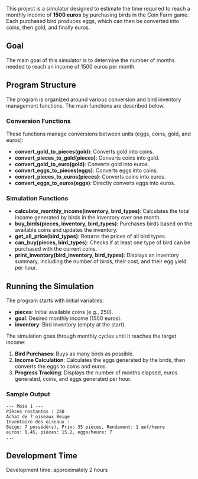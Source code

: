 This project is a simulator designed to estimate the time required to reach a monthly income of **1500 euros** by purchasing birds in the Coin Farm game. Each purchased bird produces eggs, which can then be converted into coins, then gold, and finally euros.
## Goal

The main goal of this simulator is to determine the number of months needed to reach an income of 1500 euros per month.

## Program Structure

The program is organized around various conversion and bird inventory management functions. The main functions are described below.

### Conversion Functions

These functions manage conversions between units (eggs, coins, gold, and euros):
- **convert_gold_to_pieces(gold)**: Converts gold into coins.
- **convert_pieces_to_gold(pieces)**: Converts coins into gold.
- **convert_gold_to_euro(gold)**: Converts gold into euros.
- **convert_eggs_to_pieces(eggs)**: Converts eggs into coins.
- **convert_pieces_to_euros(pieces)**: Converts coins into euros.
- **convert_eggs_to_euros(eggs)**: Directly converts eggs into euros.

### Simulation Functions

- **calculate_monthly_income(inventory, bird_types)**: Calculates the total income generated by birds in the inventory over one month.
- **buy_birds(pieces, inventory, bird_types)**: Purchases birds based on the available coins and updates the inventory.
- **get_all_price(bird_types)**: Returns the prices of all bird types.
- **can_buy(pieces, bird_types)**: Checks if at least one type of bird can be purchased with the current coins.
- **print_inventory(bird_inventory, bird_types)**: Displays an inventory summary, including the number of birds, their cost, and their egg yield per hour.

## Running the Simulation

The program starts with initial variables:
- **pieces**: Initial available coins (e.g., 250).
- **goal**: Desired monthly income (1500 euros).
- **inventory**: Bird inventory (empty at the start).

The simulation goes through monthly cycles until it reaches the target income:
1. **Bird Purchases**: Buys as many birds as possible.
2. **Income Calculation**: Calculates the eggs generated by the birds, then converts the eggs to coins and euros.
3. **Progress Tracking**: Displays the number of months elapsed, euros generated, coins, and eggs generated per hour.

### Sample Output
```
--- Mois 1 ---
Pièces restantes : 250
Achat de 7 oiseaux Beige
Inventaire des oiseaux :
Beige: 7 possédé(s), Prix: 35 pièces, Rendement: 1 œuf/heure
euros: 0.45, pièces: 15.2, eggs/heure: 7
...
```

## Development Time
Development time: approximately 2 hours